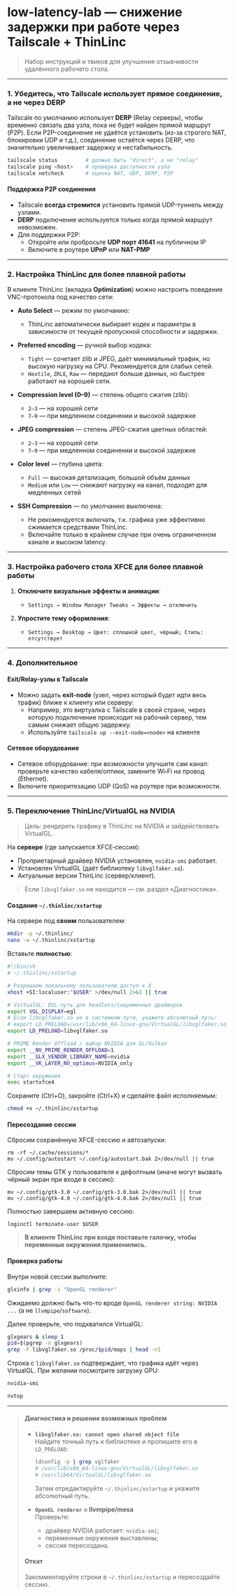 # low-latency-lab — снижение задержки при работе через Tailscale + ThinLinc

> Набор инструкций и твиков для улучшения отзывчивости удалённого рабочего стола.

---

### 1. Убедитесь, что Tailscale использует **прямое соединение,** а не через **DERP**

Tailscale по умолчанию использует **DERP** (Relay серверы), чтобы временно связать два узла, пока не будет найден прямой маршрут (P2P). Если P2P-соединение не удаётся установить (из-за строгого NAT, блокировки UDP и т.д.), соединение остаётся через DERP, что значительно увеличивает задержку и нестабильность.

```bash
tailscale status         # должно быть "direct", а не "relay"
tailscale ping <host>    # проверка доступности узла
tailscale netcheck       # оценка NAT, UDP, DERP, P2P
```

#### Поддержка P2P соединения

- Tailscale **всегда стремится** установить прямой UDP-туннель между узлами.
- **DERP** подключение используется только когда прямой маршрут невозможен.
- Для поддержки P2P:
  - Откройте или пробросьте **UDP порт 41641** на публичном IP
  - Включите в роутере **UPnP** или **NAT-PMP**

---

### 2. Настройка ThinLinc для более плавной работы

В клиенте ThinLinc (вкладка **Optimization**) можно настроить поведение VNC-протокола под качество сети:

- **Auto Select** — режим по умолчанию:
  - ThinLinc автоматически выбирает кодек и параметры в зависимости от текущей пропускной способности и задержки.

- **Preferred encoding** — ручной выбор кодека:
  - `Tight` — сочетает zlib и JPEG, даёт минимальный трафик, но высокую нагрузку на CPU. Рекомендуется для слабых сетей.
  - `Hextile`, `ZRLE`, `Raw` — передают больше данных, но быстрее работают на хорошей сети.

- **Compression level (0–9)** — степень общего сжатия (zlib):
  - `2–3` — на хорошей сети
  - `7–9` — при медленном соединении и высокой задержке

- **JPEG compression** — степень JPEG-сжатия цветных областей:
  - `2–3` — на хорошей сети
  - `7–9` — при медленном соединении и высокой задержке

- **Color level** — глубина цвета:
  - `Full` — высокая детализация, большой объём данных
  - `Medium` или `Low` — снижают нагрузку на канал, подходят для медленных сетей

- **SSH Compression** — по умолчанию выключена:
  - Не рекомендуется включать, т.к. графика уже эффективно сжимается средствами ThinLinc.
  - Включайте только в крайнем случае при очень ограниченном канале и высоком latency.

---

### 3. Настройка рабочего стола XFCE для более плавной работы

1. **Отключите визуальные эффекты и анимации**:

   - `Settings → Window Manager Tweaks → Эффекты → отключить`

2. **Упростите тему оформления**:

   - `Settings → Desktop → Цвет: сплошной цвет, чёрный; Стиль: отсутствует`

---

### 4. Дополнительное

#### Exit/Relay-узлы в Tailscale

- Можно задать **exit-node** (узел, через который будет идти весь трафик) ближе к клиенту или серверу:
  - Например, это виртуалка с Tailscale в своей стране, через которую подключение происходит на рабочий сервер, тем самым снижает общую задержку.
  - Используйте `tailscale up --exit-node=<node>` на клиенте

#### Сетевое оборудование

- Сетевое оборудование: при возможности улучшите сам канал: проверьте качество кабеля/оптики, замените Wi‑Fi на провод (Ethernet).
- Включите приоритезацию UDP (QoS) на роутере при возможности.

---

### 5. Переключение ThinLinc/VirtualGL на NVIDIA

> Цель: рендерить графику в ThinLinc на NVIDIA и зайдействовать VirtualGL.

На **сервере** (где запускается XFCE‑сессия):

* Проприетарный драйвер NVIDIA установлен, `nvidia-smi` работает.
* Установлен VirtualGL (даёт библиотеку `libvglfaker.so`).
* Актуальные версии ThinLinc (сервер/клиент).

> Если `libvglfaker.so` не находится — см. раздел «Диагностика».

#### Создание `~/.thinlinc/xstartup`

На сервере под **своим** пользователем:

```bash
mkdir -p ~/.thinlinc/
nano -w ~/.thinlinc/xstartup
```

Вставьте **полностью**:

```sh
#!/bin/sh
# ~/.thinlinc/xstartup

# Разрешаем локальному пользователю доступ к X
xhost +SI:localuser:"$USER" >/dev/null 2>&1 || true

# VirtualGL: EGL‑путь для headless/современных драйверов
export VGL_DISPLAY=egl
# Если libvglfaker.so не в системном пути, укажите абсолютный путь:
# export LD_PRELOAD=/usr/lib/x86_64-linux-gnu/VirtualGL/libvglfaker.so
export LD_PRELOAD=libvglfaker.so

# PRIME Render Offload / выбор NVIDIA для GL/Vulkan
export __NV_PRIME_RENDER_OFFLOAD=1
export __GLX_VENDOR_LIBRARY_NAME=nvidia
export __VK_LAYER_NV_optimus=NVIDIA_only

# Старт окружения
exec startxfce4
```

Сохраните (Ctrl+O), закройте (Ctrl+X) и сделайте файл исполняемым:

```bash
chmod +x ~/.thinlinc/xstartup
```

#### Пересоздание сессии

Сбросим сохранённую XFCE-сессию и автозапуски:

```
rm -rf ~/.cache/sessions/*
mv ~/.config/autostart ~/.config/autostart.bak 2>/dev/null || true
```

Сбросим темы GTK у пользователя к дефолтным (иначе могут вызвать чёрный экран при входе в сессию):

```
mv ~/.config/gtk-3.0 ~/.config/gtk-3.0.bak 2>/dev/null || true
mv ~/.config/gtk-4.0 ~/.config/gtk-4.0.bak 2>/dev/null || true
```

Полностью завершаем активную сессию:

```
loginctl terminate-user $USER
```

> **В клиенте ThinLinc при входе поставьте галочку, чтобы переменные окружения применились.**

#### Проверка работы

Внутри новой сессии выполните:

```bash
glxinfo | grep -i "OpenGL renderer"
```

Ожидаемо должно быть что-то вроде `OpenGL renderer string: NVIDIA ...` (а не `llvmpipe`/`software`).

Далее проверьте, что подхватился VirtualGL:

```bash
glxgears & sleep 1
pid=$(pgrep -n glxgears)
grep -F libvglfaker.so /proc/$pid/maps | head -n1
```

Строка с `libvglfaker.so` подтверждает, что графика идёт через VirtualGL. При желании посмотрите загрузку GPU:

```bash
nvidia-smi
```
```bash
nvtop
```

---

> #### Диагностика и решение возможных проблем
>
> * **`libvglfaker.so: cannot open shared object file`**  
>   Найдите точный путь к библиотеке и пропишите его в `LD_PRELOAD`:
>
>   ```bash
>   ldconfig -p | grep vglfaker
>   # /usr/lib/x86_64-linux-gnu/VirtualGL/libvglfaker.so
>   # /usr/lib64/VirtualGL/libvglfaker.so
>   ```
>
>   Затем отредактируйте `~/.thinlinc/xstartup` и укажите абсолютный путь.
>
> * **`OpenGL renderer` = llvmpipe/mesa**  
>   Проверьте:
>   - драйвер NVIDIA работает: `nvidia-smi`;
>   - переменные окружения выставлены;
>   - сессия пересоздана.
>
> #### Откат
> Закомментируйте строки в `~/.thinlinc/xstartup` и пересоздайте сессию.
